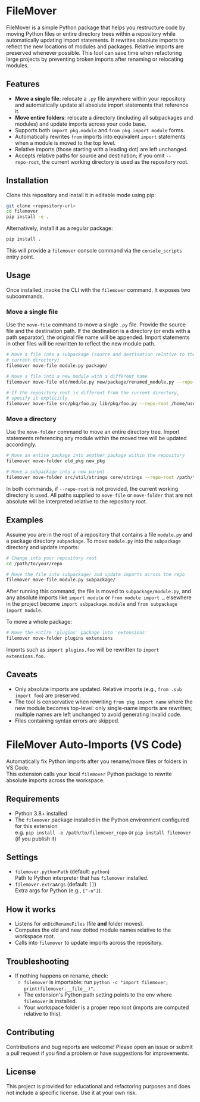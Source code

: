 # FileMover

FileMover is a simple Python package that helps you restructure code by moving
Python files or entire directory trees within a repository while
automatically updating import statements. It rewrites absolute imports to
reflect the new locations of modules and packages. Relative imports are
preserved whenever possible. This tool can save time when refactoring
large projects by preventing broken imports after renaming or relocating
modules.

## Features

- **Move a single file**: relocate a `.py` file anywhere within your
  repository and automatically update all absolute import statements that
  reference it.
- **Move entire folders**: relocate a directory (including all
  subpackages and modules) and update imports across your code base.
- Supports both `import pkg.module` and `from pkg import module` forms.
- Automatically rewrites `from` imports into equivalent `import`
  statements when a module is moved to the top level.
- Relative imports (those starting with a leading dot) are left
  unchanged.
- Accepts relative paths for source and destination; if you omit
  `--repo‑root`, the current working directory is used as the repository
  root.

## Installation

Clone this repository and install it in editable mode using pip:

```bash
git clone <repository-url>
cd filemover
pip install -e .
```

Alternatively, install it as a regular package:

```bash
pip install .
```

This will provide a `filemover` console command via the `console_scripts`
entry point.

## Usage

Once installed, invoke the CLI with the `filemover` command. It
exposes two subcommands.

### Move a single file

Use the `move-file` command to move a single `.py` file. Provide the
source file and the destination path. If the destination is a directory
(or ends with a path separator), the original file name will be
appended. Import statements in other files will be rewritten to
reflect the new module path.

```bash
# Move a file into a subpackage (source and destination relative to the
# current directory)
filemover move-file module.py package/

# Move a file into a new module with a different name
filemover move-file old/module.py new/package/renamed_module.py --repo-root /path/to/repo

# If the repository root is different from the current directory,
# specify it explicitly
filemover move-file src/pkg/foo.py lib/pkg/foo.py --repo-root /home/user/project
```

### Move a directory

Use the `move-folder` command to move an entire directory tree. Import
statements referencing any module within the moved tree will be updated
accordingly.

```bash
# Move an entire package into another package within the repository
filemover move-folder old_pkg new_pkg

# Move a subpackage into a new parent
filemover move-folder src/util/strings core/strings --repo-root /path/to/repo
```

In both commands, if `--repo-root` is not provided, the current working
directory is used. All paths supplied to `move-file` or
`move-folder` that are not absolute will be interpreted relative to the
repository root.

## Examples

Assume you are in the root of a repository that contains a file
`module.py` and a package directory `subpackage`. To move
`module.py` into the `subpackage` directory and update imports:

```bash
# Change into your repository root
cd /path/to/your/repo

# Move the file into subpackage/ and update imports across the repo
filemover move-file module.py subpackage/
```

After running this command, the file is moved to
`subpackage/module.py`, and any absolute imports like
`import module` or `from module import …` elsewhere in the
project become `import subpackage.module` and
`from subpackage import module`.

To move a whole package:

```bash
# Move the entire 'plugins' package into 'extensions'
filemover move-folder plugins extensions
```

Imports such as `import plugins.foo` will be rewritten to
`import extensions.foo`.

## Caveats

- Only absolute imports are updated. Relative imports (e.g.,
  `from .sub import foo`) are preserved.
- The tool is conservative when rewriting `from pkg import name` where
  the new module becomes top-level: only single-name imports are
  rewritten; multiple names are left unchanged to avoid generating
  invalid code.
- Files containing syntax errors are skipped.

# FileMover Auto-Imports (VS Code)

Automatically fix Python imports after you rename/move files or folders in VS Code.  
This extension calls your local `filemover` Python package to rewrite absolute imports across the workspace.

## Requirements

- Python 3.8+ installed
- The `filemover` package installed in the Python environment configured for this extension  
  e.g. `pip install -e /path/to/filemover_repo` or `pip install filemover` (if you publish it)

## Settings

- `filemover.pythonPath` (default: `python`)  
  Path to Python interpreter that has `filemover` installed.
- `filemover.extraArgs` (default: `[]`)  
  Extra args for Python (e.g., `["-u"]`).

## How it works

- Listens for `onDidRenameFiles` (file **and** folder moves).
- Computes the old and new dotted module names relative to the workspace root.
- Calls into `filemover` to update imports across the repository.

## Troubleshooting

- If nothing happens on rename, check:
  - `filemover` is importable: run `python -c "import filemover; print(filemover.__file__)"`.
  - The extension's Python path setting points to the env where `filemover` is installed.
  - Your workspace folder is a proper repo root (imports are computed relative to this).


## Contributing

Contributions and bug reports are welcome! Please open an issue or
submit a pull request if you find a problem or have suggestions for
improvements.

## License

This project is provided for educational and refactoring purposes and
does not include a specific license. Use it at your own risk.